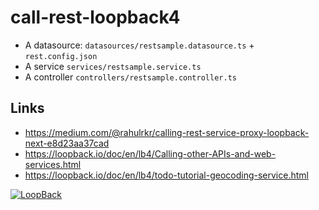 # call-rest-loopback4

- A datasource: ```datasources/restsample.datasource.ts``` + ```rest.config.json```
- A service ```services/restsample.service.ts```
- A controller ```controllers/restsample.controller.ts```

## Links
- https://medium.com/@rahulrkr/calling-rest-service-proxy-loopback-next-e8d23aa37cad
- https://loopback.io/doc/en/lb4/Calling-other-APIs-and-web-services.html
- https://loopback.io/doc/en/lb4/todo-tutorial-geocoding-service.html


[![LoopBack](https://github.com/strongloop/loopback-next/raw/master/docs/site/imgs/branding/Powered-by-LoopBack-Badge-(blue)-@2x.png)](http://loopback.io/)
